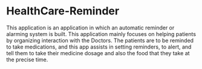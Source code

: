 # HealthCare-Reminder
This application is an application in which an automatic reminder or alarming system is built. This application mainly focuses on helping patients by organizing interaction with the Doctors. The patients are to be reminded to take medications, and this app assists in setting reminders, to alert, and tell them to take their medicine dosage and also the food that they take at the precise time.

